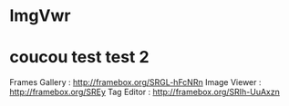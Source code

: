 # ImgVwr
# coucou test test 2


Frames
    Gallery : http://framebox.org/SRGL-hFcNRn
    Image Viewer : http://framebox.org/SREy
    Tag Editor : http://framebox.org/SRIh-UuAxzn